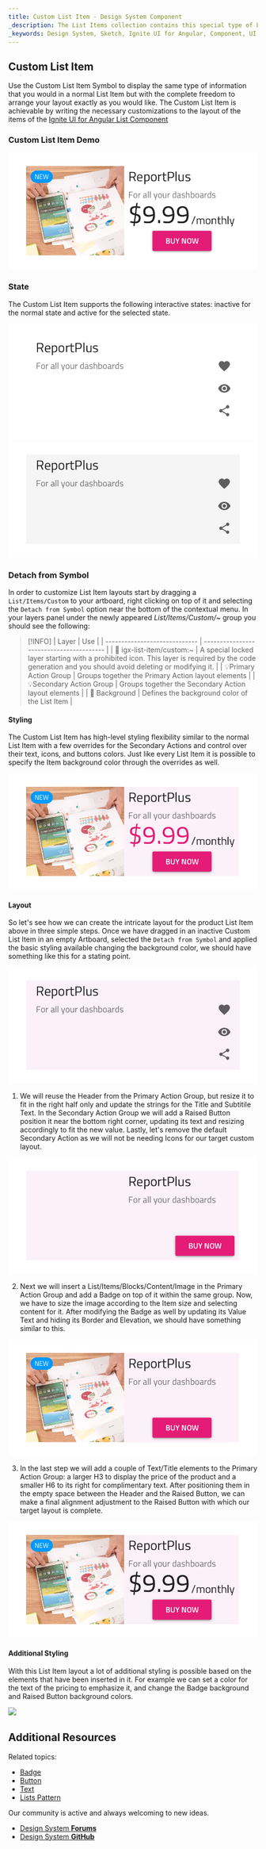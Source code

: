 ```yaml
---
title: Custom List Item - Design System Component
_description: The List Items collection contains this special type of List Item that allows the creation of Custom layouts exactly how you would like them to be.
_keywords: Design System, Sketch, Ignite UI for Angular, Component, UI Library, Widgets
---
```


## Custom List Item

Use the Custom List Item Symbol to display the same type of information that you would in a normal List Item but with the complete freedom to arrange your layout exactly as you would like.
The Custom List Item is achievable by writing the necessary customizations to the layout of the items of the [Ignite UI for Angular List Component](https://www.infragistics.com/products/ignite-ui-angular/angular/components/list.html)

### Custom List Item Demo

![](../images/list_item_custom_demo.png)

### State

The Custom List Item supports the following interactive states: inactive for the normal state and active for the selected state.

![](../images/list_item_custom_inactive.png)
![](../images/list_item_custom_active.png)

### Detach from Symbol

In order to customize List Item layouts start by dragging a `List/Items/Custom` to your artboard, right clicking on top of it and selecting the `Detach from Symbol` option near the bottom of the contextual menu. In your layers panel under the newly appeared _List/Items/Custom/~_ group you should see the following:

> [!INFO]
> | Layer | Use |
> | ----------------------------- | ---------------------------------------- |
> | 🚫 igx-list-item/custom:~ | A special locked layer starting with a prohibited icon. This layer is required by the code generation and you should avoid deleting or modifying it. |
> | 💡Primary Action Group | Groups together the Primary Action layout elements |
> | 💡Secondary Action Group | Groups together the Secondary Action layout elements |
> | 🌈 Background | Defines the background color of the List Item |

#### Styling

The Custom List Item has high-level styling flexibility similar to the normal List Item with a few overrides for the Secondary Actions and control over their text, icons, and buttons colors. Just like every List Item it is possible to specify the Item background color through the overrides as well.

![](../images/list_item_custom_styling.png)

#### Layout

So let's see how we can create the intricate layout for the product List Item above in three simple steps. Once we have dragged in an inactive Custom List Item in an empty Artboard, selected the `Detach from Symbol` and applied the basic styling available changing the background color, we should have something like this for a stating point.

![](../images/list_item_custom_layout0.png)

1.  We will reuse the Header from the Primary Action Group, but resize it to fit in the right half only and update the strings for the Title and Subtitile Text. In the Secondary Action Group we will add a Raised Button position it near the bottom right corner, updating its text and resizing accordingly to fit the new value. Lastly, let's remove the default Secondary Action as we will not be needing Icons for our target custom layout.

![](../images/list_item_custom_layout1.png)

2.  Next we will insert a List/Items/Blocks/Content/Image in the Primary Action Group and add a Badge on top of it within the same group. Now, we have to size the image according to the Item size and selecting content for it. After modifying the Badge as well by updating its Value Text and hiding its Border and Elevation, we should have something similar to this.

![](../images/list_item_custom_layout2.png)

3.  In the last step we will add a couple of Text/Title elements to the Primary Action Group: a larger H3 to display the price of the product and a smaller H6 to its right for complimentary text. After positioning them in the empty space between the Header and the Raised Button, we can make a final alignment adjustment to the Raised Button with which our target layout is complete.

![](../images/list_item_custom_layout3.png)

#### Additional Styling

With this List Item layout a lot of additional styling is possible based on the elements that have been inserted in it. For example we can set a color for the text of the pricing to emphasize it, and change the Badge background and Raised Button background colors.

![](../images/list_item_custom_styled.png)

## Additional Resources

Related topics:

- [Badge](badge.md)
- [Button](button.md)
- [Text](text.md)
- [Lists Pattern](lists.md)
  <div class="divider--half"></div>

Our community is active and always welcoming to new ideas.

- [Design System **Forums**](https://www.infragistics.com/community/forums/f/ignite-ui-for-angular)
- [Design System **GitHub**](https://github.com/IgniteUI/igniteui-angular)
